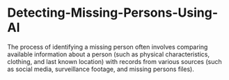 # Detecting-Missing-Persons-Using-AI
The process of identifying a missing person often involves comparing available information about a person (such as physical characteristics, clothing, and last known location) with records from various sources (such as social media, surveillance footage, and missing persons files).
